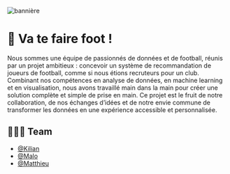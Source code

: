 ![bannière]([https://i.ibb.co/0htqWRt/ban-github.jpg](https://raw.githubusercontent.com/KilianCadiou/Va-Te-Faire-Foot/main/STREAMLIT/img/file-AfJoGfAn6WiPywEs5Y4Mb2.png))

# 🤘 Va te faire foot !

Nous sommes une équipe de passionnés de données et de football, réunis par un projet ambitieux : concevoir un système de recommandation de joueurs de football, comme si nous étions recruteurs pour un club. Combinant nos compétences en analyse de données, en machine learning et en visualisation, nous avons travaillé main dans la main pour créer une solution complète et simple de prise en main. Ce projet est le fruit de notre collaboration, de nos échanges d’idées et de notre envie commune de transformer les données en une expérience accessible et personnalisée.


## 👨🏻‍💼 Team 

- [@Kilian](https://github.com/KilianCadiou)
- [@Malo](https://github.com/MaloBang)
- [@Matthieu](https://github.com/MatthieuMARTIN3)

